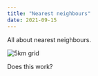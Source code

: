 ```yaml
---
title: "Nearest neighbours"
date: 2021-09-15
---
```


All about nearest neighbours.

![5km grid](./img/5km-grid.png)

Does this work?
